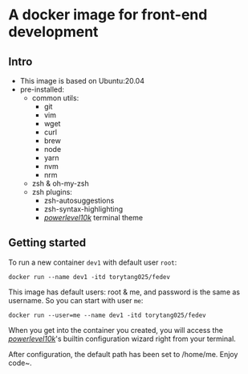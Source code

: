# A docker image for front-end development

## Intro

- This image is based on Ubuntu:20.04
- pre-installed:
  - common utils:
    - git
    - vim
    - wget
    - curl
    - brew
    - node
    - yarn
    - nvm
    - nrm
  - zsh & oh-my-zsh
  - zsh plugins:
    - zsh-autosuggestions
    - zsh-syntax-highlighting
    - [_powerlevel10k_](https://github.com/romkatv/powerlevel10k) terminal theme

## Getting started

To run a new container `dev1` with default user `root`:

```shell
docker run --name dev1 -itd torytang025/fedev
```

This image has default users: root & me, and password is the same as username. So you can start with user `me`:

```shell
docker run --user=me --name dev1 -itd torytang025/fedev
```

When you get into the container you created, you will access the [_powerlevel10k_](https://github.com/romkatv/powerlevel10k)'s builtin configuration wizard right from your terminal.

After configuration, the default path has been set to /home/me. Enjoy code~.
